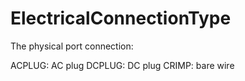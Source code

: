 ElectricalConnectionType
========================

The physical port connection:

ACPLUG: AC plug
DCPLUG: DC plug
CRIMP: bare wire
